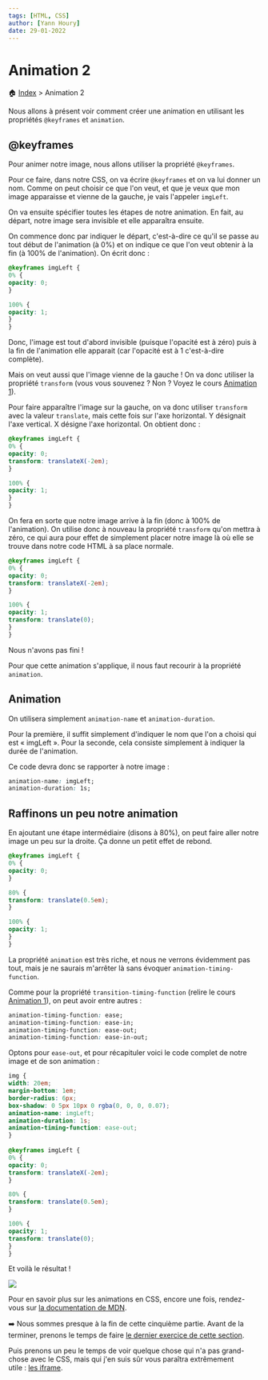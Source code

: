 ```yaml
---
tags: [HTML, CSS]
author: [Yann Houry]
date: 29-01-2022
---
```


# Animation 2
🏠 [Index](https://github.com/YannHY/html-css-js/blob/main/index.md) > Animation 2

Nous allons à présent voir comment créer une animation en utilisant les propriétés `@keyframes` et `animation`.

## @keyframes
Pour animer notre image, nous allons utiliser la propriété `@keyframes`.

Pour ce faire, dans notre CSS, on va écrire `@keyframes` et on va lui donner un nom. Comme on peut choisir ce que l'on veut, et que je veux que mon image apparaisse et vienne de la gauche, je vais l'appeler `imgLeft`.

On va ensuite spécifier toutes les étapes de notre animation. En fait, au départ, notre image sera invisible et elle apparaîtra ensuite.

On commence donc par indiquer le départ, c'est-à-dire ce qu'il se passe au tout début de l'animation (à 0%) et on indique ce que l'on veut obtenir à la fin (à 100% de l'animation). On écrit donc :

```CSS
@keyframes imgLeft {
0% {
opacity: 0;
}

100% {
opacity: 1;
}
}
```

Donc, l'image est tout d'abord invisible (puisque l'opacité est à zéro) puis à la fin de l'animation elle apparait (car l'opacité est à 1 c'est-à-dire complète).

Mais on veut aussi que l'image vienne de la gauche ! On va donc utiliser la propriété `transform` (vous vous souvenez ? Non ? Voyez le cours [Animation 1](https://github.com/YannHY/html-css-js/blob/main/5.%20Cinquième%20partie/5.4%20Animation%201.md)).

Pour faire apparaître l'image sur la gauche, on va donc utiliser `transform` avec la valeur `translate`, mais cette fois sur l'axe horizontal. Y désignait l'axe vertical. X désigne l'axe horizontal. On obtient donc :

```CSS
@keyframes imgLeft {
0% {
opacity: 0;
transform: translateX(-2em);
}

100% {
opacity: 1;
}
}
```

On fera en sorte que notre image arrive à la fin (donc à 100% de l'animation). On utilise donc à nouveau la propriété `transform` qu'on mettra à zéro, ce qui aura pour effet de simplement placer notre image là où elle se trouve dans notre code HTML à sa place normale.

```CSS
@keyframes imgLeft {
0% {
opacity: 0;
transform: translateX(-2em);
}

100% {
opacity: 1;
transform: translate(0);
}
}
```

Nous n'avons pas fini !

Pour que cette animation s'applique, il nous faut recourir à la propriété `animation`.

## Animation
On utilisera simplement `animation-name` et `animation-duration`.

Pour la première, il suffit simplement d'indiquer le nom que l'on a choisi qui est « imgLeft ». Pour la seconde, cela consiste simplement à indiquer la durée de l'animation.

Ce code devra donc se rapporter à notre image :

```CSS
animation-name: imgLeft;
animation-duration: 1s;
```

## Raffinons un peu notre animation
En ajoutant une étape intermédiaire (disons à 80%), on peut faire aller notre image un peu sur la droite. Ça donne un petit effet de rebond.

```CSS
@keyframes imgLeft {
0% {
opacity: 0;
}

80% {
transform: translate(0.5em);
}

100% {
opacity: 1;
}
}
```

La propriété `animation` est très riche, et nous ne verrons évidemment pas tout, mais je ne saurais m'arrêter là sans évoquer `animation-timing-function`.

Comme pour la propriété `transition-timing-function` (relire le cours [Animation 1](https://github.com/YannHY/html-css-js/blob/main/5.%20Cinquième%20partie/5.4%20Animation%201.md)), on peut avoir entre autres :

```CSS
animation-timing-function: ease;
animation-timing-function: ease-in;
animation-timing-function: ease-out;
animation-timing-function: ease-in-out;
```

Optons pour `ease-out`, et pour récapituler voici le code complet de notre image et de son animation :

```CSS
img {
width: 20em;
margin-bottom: 1em;
border-radius: 6px;
box-shadow: 0 5px 10px 0 rgba(0, 0, 0, 0.07);
animation-name: imgLeft;
animation-duration: 1s;
animation-timing-function: ease-out;
}
  
@keyframes imgLeft {
0% {
opacity: 0;
transform: translateX(-2em);
}

80% {
transform: translate(0.5em);
}

100% {
opacity: 1;
transform: translate(0);
}
}
```

Et voilà le résultat !

![](https://github.com/YannHY/html-css-js/blob/main/Images/animation-left.gif)

Pour en savoir plus sur les animations en CSS, encore une fois, rendez-vous sur [la documentation de MDN](https://developer.mozilla.org/fr/docs/Web/CSS/CSS_Animations/Using_CSS_animations).

➡️ Nous sommes presque à la fin de cette cinquième partie. Avant de la terminer, prenons le temps de faire [le dernier exercice de cette section](https://github.com/YannHY/html-css-js/blob/main/Exercices/Exercice%2013.md).

Puis prenons un peu le temps de voir quelque chose qui n'a pas grand-chose avec le CSS, mais qui j'en suis sûr vous paraîtra extrêmement utile : [les iframe](https://github.com/YannHY/html-css-js/blob/main/5.%20Cinquième%20partie/5.6%20Insérer%20un%20iframe.md).
